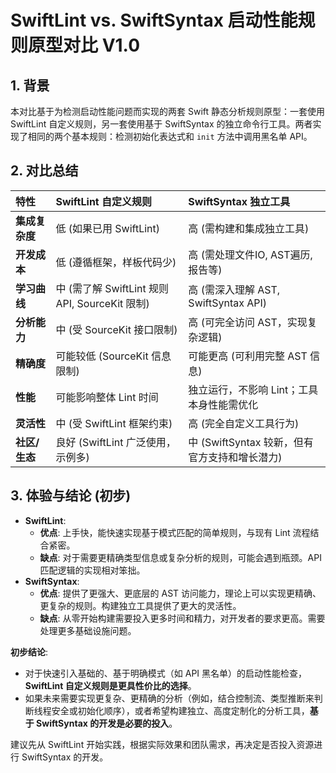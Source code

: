 # SwiftLint vs. SwiftSyntax 启动性能规则原型对比 V1.0

## 1. 背景

本对比基于为检测启动性能问题而实现的两套 Swift 静态分析规则原型：一套使用 SwiftLint 自定义规则，另一套使用基于 SwiftSyntax 的独立命令行工具。两者实现了相同的两个基本规则：检测初始化表达式和 `init` 方法中调用黑名单 API。

## 2. 对比总结

| 特性         | SwiftLint 自定义规则                       | SwiftSyntax 独立工具                          |
| :----------- | :----------------------------------------- | :-------------------------------------------- |
| **集成复杂度** | 低 (如果已用 SwiftLint)                    | 高 (需构建和集成独立工具)                     |
| **开发成本**   | 低 (遵循框架，样板代码少)                    | 高 (需处理文件IO, AST遍历, 报告等)            |
| **学习曲线**   | 中 (需了解 SwiftLint 规则 API, SourceKit 限制) | 高 (需深入理解 AST, SwiftSyntax API)          |
| **分析能力**   | 中 (受 SourceKit 接口限制)                 | 高 (可完全访问 AST，实现复杂逻辑)             |
| **精确度**     | 可能较低 (SourceKit 信息限制)              | 可能更高 (可利用完整 AST 信息)                |
| **性能**       | 可能影响整体 Lint 时间                     | 独立运行，不影响 Lint；工具本身性能需优化     |
| **灵活性**     | 中 (受 SwiftLint 框架约束)                 | 高 (完全自定义工具行为)                       |
| **社区/生态** | 良好 (SwiftLint 广泛使用，示例多)            | 中 (SwiftSyntax 较新，但有官方支持和增长潜力) |

## 3. 体验与结论 (初步)

*   **SwiftLint**:
    *   **优点**: 上手快，能快速实现基于模式匹配的简单规则，与现有 Lint 流程结合紧密。
    *   **缺点**: 对于需要更精确类型信息或复杂分析的规则，可能会遇到瓶颈。API 匹配逻辑的实现相对笨拙。
*   **SwiftSyntax**:
    *   **优点**: 提供了更强大、更底层的 AST 访问能力，理论上可以实现更精确、更复杂的规则。构建独立工具提供了更大的灵活性。
    *   **缺点**: 从零开始构建需要投入更多时间和精力，对开发者的要求更高。需要处理更多基础设施问题。

**初步结论**:
*   对于快速引入基础的、基于明确模式（如 API 黑名单）的启动性能检查，**SwiftLint 自定义规则是更具性价比的选择**。
*   如果未来需要实现更复杂、更精确的分析（例如，结合控制流、类型推断来判断线程安全或初始化顺序），或者希望构建独立、高度定制化的分析工具，**基于 SwiftSyntax 的开发是必要的投入**。

建议先从 SwiftLint 开始实践，根据实际效果和团队需求，再决定是否投入资源进行 SwiftSyntax 的开发。
